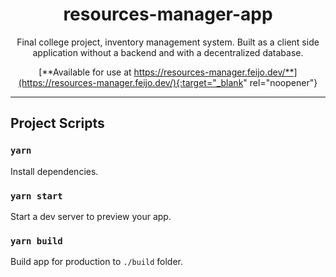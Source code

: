 <div align="center">
  <h1>resources-manager-app</h1>
  
  <p>Final college project, inventory management system. Built as a client side application without a backend and with a decentralized database. </p>
  
  [**Available for use at https://resources-manager.feijo.dev/**](https://resources-manager.feijo.dev/){:target="_blank" rel="noopener"}
</div>

<hr />

## Project Scripts

### `yarn`

Install dependencies.

### `yarn start`

Start a dev server to preview your app.

### `yarn build`

Build app for production to `./build` folder.

